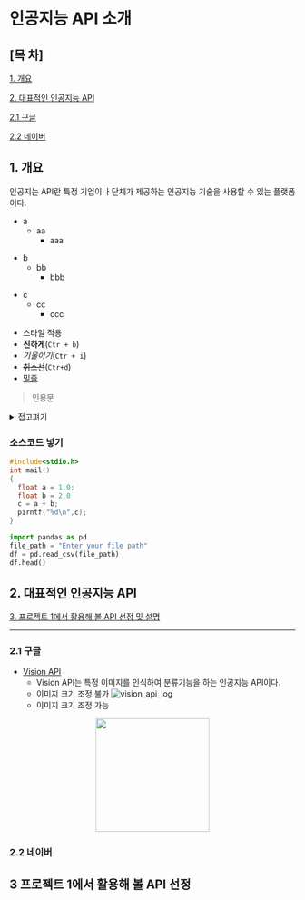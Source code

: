 # 인공지능 API 소개
## [목 차]
[1. 개요](#1-개요)

[2. 대표적인 인공지능 API](#2-대표적인-인공지능-api)

[2.1 구글](#21-구글)

[2.2 네이버](#22-네이버)

## 1. 개요
인공지는 API란 특정 기업이나 단체가 제공하는 인공지능 기술을 사용할 수 
있는 플랫폼이다.

* a 
  * aa
    * aaa

- b
  - bb
    - bbb

+ c
  + cc
    + ccc


- 스타일 적용
- **진하게**(`Ctr + b`)
- *기울이기*(`Ctr + i`)
- <s>취소선</s>(`Ctr+d`)
- <u>밑줄</u>
> 인용문

<details><summary>접고펴기
</summary>
내용작성
</details>

### 소스코드 넣기 ###
``` cpp
#include<stdio.h>
int mail()
{
  float a = 1.0;
  float b = 2.0
  c = a + b;
  pirntf("%d\n",c);
}
```
```python
import pandas as pd
file_path = "Enter your file path"
df = pd.read_csv(file_path)
df.head()
```

## 2. 대표적인 인공지능 API

[3. 프로젝트 1에서 활용해 볼 API 선정 및 설명](#3-프로젝트-1에서-활용해-볼-api-선정-및-설명)
* * *


### 2.1 구글

- [Vision API](#https://cloud.google.com/vision?hl=ko)
  - Vision API는 특정 이미지를 인식하여 분류기능을 하는 인공지능 API이다.
  - 이미지 크기 조정 불가
  ![vision_api_log](https://community.appinventor.mit.edu/uploads/default/optimized/3X/2/a/2ad031bc25a55c4d3f55ff5ead8b2de63cdf28bf_2_200x178.png)  
  - 이미지 크기 조정 가능
<p align = "center">
<img src="./https://community.appinventor.mit.edu/uploads/default/optimized/3X/2/a/2ad031bc25a55c4d3f55ff5ead8b2de63cdf28bf_2_200x178.png" width = "200"/>
</p>


### 2.2 네이버

## 3 프로젝트 1에서 활용해 볼 API 선정
